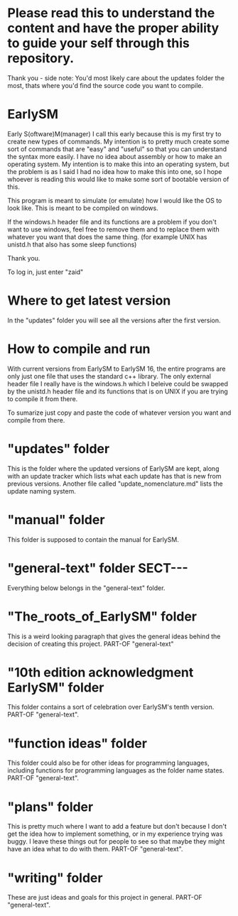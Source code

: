# Please read this to understand the content and have the proper ability to guide your self through this repository.
Thank you - side note: You'd most likely care about the updates folder the most, thats where you'd find the source code you want to compile.
# EarlySM
Early S(oftware)M(manager)
I call this early because this is my first try to create new types of commands. My intention is to pretty much create some sort of commands that are "easy" and "useful" so that you can understand the syntax more easily. I have no idea about assembly or how to make an operating system. My intention is to make this into an operating system, but the problem is as I said I had no idea how to make this into one, so I hope whoever is reading this would like to make some sort of bootable version of this.

This program is meant to simulate (or emulate) how I would like the OS to look like. This is meant to be compiled on windows.

If the windows.h header file and its functions are a problem if you don't want to use windows, feel free to remove them and to replace them with whatever you want that does the same thing. (for example UNIX has unistd.h that also has some sleep functions)

Thank you.

To log in, just enter "zaid"
# Where to get latest version
In the "updates" folder you will see all the versions after the first version.
# How to compile and run
With current versions from EarlySM to EarlySM 16, the entire programs are only just one file that uses the standard c++ library. The only external header file I really have is the windows.h which I beleive could be swapped by the unistd.h header file and its functions that is on UNIX if you are trying to compile it from there.

To sumarize just copy and paste the code of whatever version you want and compile from there.
# "updates" folder
This is the folder where the updated versions of EarlySM are kept, along with an update tracker which lists what each update has that is new from previous versions. Another file called "update_nomenclature.md" lists the update naming system.
# "manual" folder
This folder is supposed to contain the manual for EarlySM.
# "general-text" folder SECT---
Everything below belongs in the "general-text" folder.
# "The_roots_of_EarlySM" folder
This is a weird looking paragraph that gives the general ideas behind the decision of creating this project.
PART-OF "general-text"
# "10th edition acknowledgment EarlySM" folder
This folder contains a sort of celebration over EarlySM's tenth version.
PART-OF "general-text".
# "function ideas" folder
This folder could also be for other ideas for programming languages, including functions for programming languages as the folder name states.
PART-OF "general-text".
# "plans" folder
This is pretty much where I want to add a feature but don't because I don't get the idea how to implement something, or in my experience trying was buggy. I leave these things out for people to see so that maybe they might have an idea what to do with them.
PART-OF "general-text".
# "writing" folder
These are just ideas and goals for this project in general.
PART-OF "general-text".
